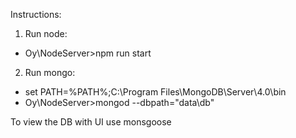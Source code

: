 Instructions:
1. Run node:
- Oy\NodeServer>npm run start
2. Run mongo: 
- set PATH=%PATH%;C:\Program Files\MongoDB\Server\4.0\bin
- Oy\NodeServer>mongod --dbpath="data\db"

To view the DB with UI use monsgoose
